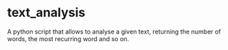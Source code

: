 # text_analysis
A python script that allows to analyse a given text, returning the number of words, the most recurring word and so on.
